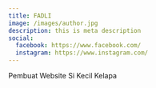 ```yaml
---
title: FADLI
image: /images/author.jpg
description: this is meta description
social:
  facebook: https://www.facebook.com/
  instagram: https://www.instagram.com/
---
```


Pembuat Website Si Kecil Kelapa
